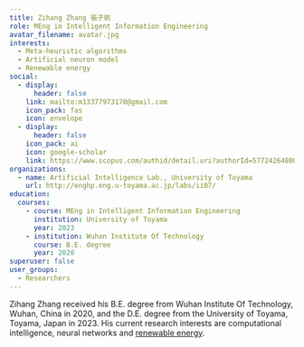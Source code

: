 ```yaml
---
title: Zihang Zhang 張子航
role: MEng in Intelligent Information Engineering
avatar_filename: avatar.jpg
interests:
  - Meta-heuristic algorithms
  - Artificial neuron model
  - Renewable energy
social:
  - display:
      header: false
    link: mailto:m13377973170@gmail.com
    icon_pack: fas
    icon: envelope
  - display:
      header: false
    icon_pack: ai
    icon: google-scholar
    link: https://www.scopus.com/authid/detail.uri?authorId=57724264800
organizations:
  - name: Artificial Intelligence Lab., University of Toyama
    url: http://enghp.eng.u-toyama.ac.jp/labs/ii07/
education:
  courses:
    - course: MEng in Intelligent Information Engineering
      institution: University of Toyama
      year: 2023
    - institution: Wuhan Institute Of Technology
      course: B.E. degree
      year: 2020
superuser: false
user_groups:
  - Researchers
---
```

Zihang Zhang received his B.E. degree from Wuhan Institute Of Technology, Wuhan, China in 2020, and the D.E. degree from the University of Toyama, Toyama, Japan in 2023. His current research interests are computational intelligence, neural networks and [renewable energy](https://velvety-frangollo-5d54c2.netlify.app/event/renewable-energy-engineering-optimization/).
